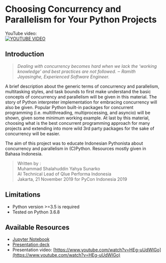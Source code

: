 # Choosing Concurrency and Parallelism for Your Python Projects
YouTube video:  
[![YOUTUBE VIDEO](https://img.youtube.com/vi/HEg-uUdWIGo/0.jpg)](https://www.youtube.com/watch?v=HEg-uUdWIGo)

## Introduction
> *Dealing with concurrency becomes hard when we lack the ‘working knowledge’ and best practices are not followed. ‒ Ramith Jayasinghe, Experienced Software Engineer.*

A brief description about the generic terms of concurrency and parallelism, multitasking styles, and task bounds to first make understand the basic concepts of concurrency and parallelism will be given in this material. The story of Python interpreter implementation for embracing concurrency will also be given. Popular Python built-in packages for concurrent programming (i.e. multithreading, multiprocessing, and asyncio) will be shown, given some minimum working example. At last by this material, choosing what is the best concurrent programming approach for many projects and extending into more wild 3rd party packages for the sake of concurrency will be easier.

The aim of this project was to educate Indonesian Pythonista about concurrency and parallelism in (C)Python. Resources mostly given in Bahasa Indonesia.

> Written by :  
Muhammad Shalahuddin Yahya Sunarko  
AI Technical Lead of Qlue Performa Indonesia  
Jakarta, 21 November 2019 for PyCon Indonesia 2019  

## Limitations
* Python version >=3.5 is required
* Tested on Python 3.6.8

## Available Resources
* [Jupyter Notebook](https://github.com/muhammadsyahyas/python-concurrency/blob/master/Concurrency.ipynb)
* [Presentation deck](https://github.com/muhammadsyahyas/python-concurrency/blob/master/Qlue-PyConIndonesia2019.pptx.pdf)
* Presentation video: [https://www.youtube.com/watch?v=HEg-uUdWIGo](https://www.youtube.com/watch?v=HEg-uUdWIGo)
